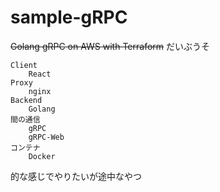 # sample-gRPC
~~Golang gRPC on AWS with Terraform~~
だいぶうそ
```
Client
    React
Proxy
    nginx
Backend
    Golang
間の通信
    gRPC
    gRPC-Web
コンテナ
    Docker
```

的な感じでやりたいが途中なやつ